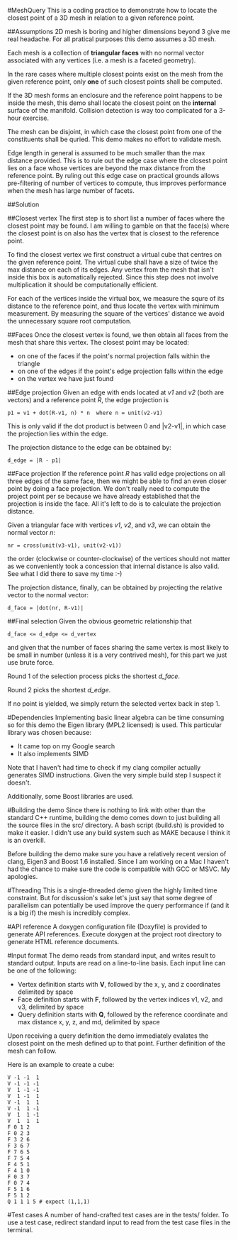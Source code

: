 #MeshQuery
This is a coding practice to demonstrate how to locate 
the closest point of a 3D mesh in relation to a given
reference point.

##Assumptions
2D mesh is boring and higher dimensions beyond 3 give me real 
headache. For all pratical purposes this demo assumes a 3D mesh.

Each mesh is a collection of **triangular faces** with no normal
vector associated with any vertices (i.e. a mesh is a faceted 
geometry).

In the rare cases where multiple closest points exist on the mesh
from the given reference point, only **one** of such closest points
shall be computed.

If the 3D mesh forms an enclosure and the reference point happens
to be inside the mesh, this demo shall locate the closest point on
the **internal** surface of the manifold. Collision detection is
way too complicated for a 3-hour exercise.

The mesh can be disjoint, in which case the closest point from one
of the constituents shall be quried. This demo makes no effort
to validate mesh.

Edge length in general is assumed to be much smaller than the max
distance provided. This is to rule out the edge case where the
closest point lies on a face whose vertices are beyond the max 
distance from the reference point. By ruling out this edge case
on practical grounds allows pre-filtering of number of vertices
to compute, thus improves performance when the mesh has large
number of facets.

##Solution

##Closest vertex
The first step is to short list a number of faces where the closest
point may be found. I am willing to gamble on that the face(s) where
the closest point is on also has the vertex that is closest to the
reference point.

To find the closest vertex we first construct a virtual cube that 
centres on the given reference point. The virtual cube shall have 
a size of twice the max distance on each of its edges. Any vertex
from the mesh that isn't inside this box is automatically rejected.
Since this step does not involve multiplication it should be 
computationally efficient.

For each of the vertices inside the virtual box, we measure the 
squre of its distance to the reference point, and thus locate the
vertex with minimum measurement. By measuring the square of the
vertices' distance we avoid the unnecessary square root computation.

##Faces
Once the closest vertex is found, we then obtain all faces from the
mesh that share this vertex. The closest point may be located:

* on one of the faces if the point's normal projection falls within 
  the triangle
* on one of the edges if the point's edge projection falls within
  the edge
* on the vertex we have just found

##Edge projection
Given an edge with ends located at *v1* and *v2* (both are vectors) and
a reference point *R*, the edge projection is 

    p1 = v1 + dot(R-v1, n) * n  where n = unit(v2-v1)

This is only valid if the dot product is between 0 and |v2-v1|, in
which case the projection lies within the edge.

The projection distance to the edge can be obtained by:

    d_edge = |R - p1|

##Face projection
If the reference point *R* has valid edge projections on all three
edges of the same face, then we might be able to find an even
closer point by doing a face projection. We don't really need to
compute the project point per se because we have already
established that the projection is inside the face. All it's left
to do is to calculate the projection distance.

Given a triangular face with vertices *v1*, *v2*, and *v3*,
we can obtain the normal vector *n*:

    nr = cross(unit(v3-v1), unit(v2-v1))
    
the order (clockwise or counter-clockwise) of the vertices should
not matter as we conveniently took a concession that internal
distance is also valid. See what I did there to save my time :-)

The projection distance, finally, can be obtained by projecting 
the relative vector to the normal vector:

    d_face = |dot(nr, R-v1)|
    
##Final selection
Given the obvious geometric relationship that

    d_face <= d_edge <= d_vertex

and given that the number of faces sharing the same vertex is
most likely to be small in number (unless it is a very contrived
mesh), for this part we just use brute force.

Round 1 of the selection process picks the shortest *d_face*.

Round 2 picks the shortest *d_edge*.

If no point is yielded, we simply return the selected vertex back
in step 1.

#Dependencies
Implementing basic linear algebra can be time consuming so for this
demo the Eigen library (MPL2 licensed) is used. This particular
library was chosen because:

* It came top on my Google search
* It also implements SIMD

Note that I haven't had time to check if my clang compiler 
actually generates SIMD instructions. Given the very simple
build step I suspect it doesn't.

Additionally, some Boost libraries are used.

#Building the demo
Since there is nothing to link with other than the standard C++ 
runtime, building the demo comes down to just building all the 
source files in the src/ directory. A bash script (build.sh) is
provided to make it easier. I didn't use any build system such 
as MAKE because I think it is an overkill.

Before building the demo make sure you have a relatively recent
version of clang, Eigen3 and Boost 1.6 installed. Since I am
working on a Mac I haven't had the chance to make sure the code
is compatible with GCC or MSVC. My apologies.

#Threading
This is a single-threaded demo given the highly limited time
constraint. But for discussion's sake let's just say that some
degree of parallelism can potentially be used improve the query
performance if (and it is a big if) the mesh is incredibly 
complex.

#API reference
A doxygen configuration file (Doxyfile) is provided to generate
API references. Execute doxygen at the project root directory 
to generate HTML reference documents.

#Input format
The demo reads from standard input, and writes result to standard
output. Inputs are read on a line-to-line basis. Each input line
can be one of the following:

* Vertex definition starts with **V**, followed by the x, y, and
  z coordinates delimited by space
* Face definition starts with **F**, followed by the vertex 
  indices v1, v2, and v3, delimited by space
* Query definition starts with **Q**, followed by the reference
  coordinate and max distance x, y, z, and md, delimited by
  space
  
Upon receiving a query definition the demo immediately evalates
the closest point on the mesh defined up to that point. Further
definition of the mesh can follow.

Here is an example to create a cube:

    V -1 -1  1
    V -1 -1 -1
    V  1 -1 -1
    V  1 -1  1
    V -1  1  1
    V -1  1 -1
    V  1  1 -1
    V  1  1  1
    F 0 1 2
    F 0 2 3
    F 3 2 6
    F 3 6 7
    F 7 6 5
    F 7 5 4
    F 4 5 1
    F 4 1 0
    F 0 3 7
    F 0 7 4
    F 5 1 6
    F 5 1 2
    Q 1 1 1 5 # expect (1,1,1)
    
#Test cases
A number of hand-crafted test cases are in the tests/ folder. To use
a test case, redirect standard input to read from the test case files
in the terminal.